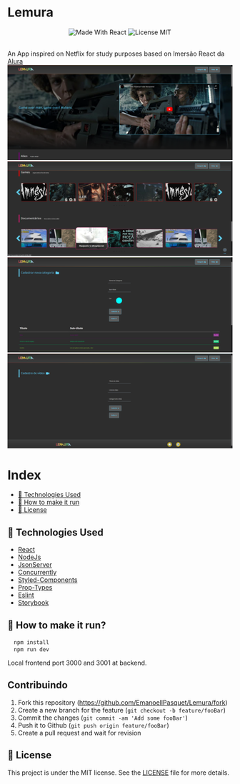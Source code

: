 # Lemura



 
<p align="center">
  <a>
    <img alt="Made With React" src="https://img.shields.io/badge/Made%20With-REACT-%232A7AE4">
  </a>
  <a>
    <img alt="License MIT" src="https://img.shields.io/badge/License-MIT-%232A7AE4">
  <br><br>
</p>
 
 An App inspired on Netflix for study purposes based on Imersão React da [Alura](https://www.alura.com.br/)
![Front-Page da aplicação](./src/assets/img/img4.png)
![Front-Page da aplicação](./src/assets/img/img1.png)
![Página de cadastro de categorias](./src/assets/img/img2.png)
![Página de cadastro de vídeos](./src/assets/img/img3.png)


# Index

  - [:rocket: Technologies Used](#rocket-technologies-used)
  - [:electric_plug: How to make it run](#electric_plug)
  - [:memo: License](#memo-license)


<a id="technologies-used"></a>

## :rocket: Technologies Used

- [React](https://pt-br.reactjs.org)
- [NodeJs](https://nodejs.org/en)
- [JsonServer](https://github.com/typicode/json-server)
- [Concurrently](https://github.com/kimmobrunfeldt/concurrently)
- [Styled-Components](https://github.com/styled-components/styled-components)
- [Prop-Types](https://github.com/facebook/prop-types)
- [Eslint](https://www.npmjs.com/package/eslint)
- [Storybook](https://www.npmjs.com/package/@storybook/react)




<a id="electric_plug"></a>

## :electric_plug: How to make it run?

  ```
    npm install
    npm run dev
  ```
  
  Local frontend port 3000 and 3001 at backend.
  
## Contribuindo

1. Fork this repository (<https://github.com/EmanoellPasquet/Lemura/fork>)
2. Create a new branch for the feature (`git checkout -b feature/fooBar`)
3. Commit the changes (`git commit -am 'Add some fooBar'`)
4. Push it to Github (`git push origin feature/fooBar`)
5. Create a pull request and wait for revision
 
## :memo: License

This project is under the MIT license. See the [LICENSE](./LICENSE) file for more details.
